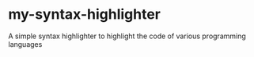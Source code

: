 # my-syntax-highlighter
A simple syntax highlighter to highlight the code of various programming languages
